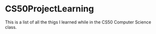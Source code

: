 # CS50ProjectLearning
This is a list of all the thigs I learned while in the CS50 Computer Science class.
